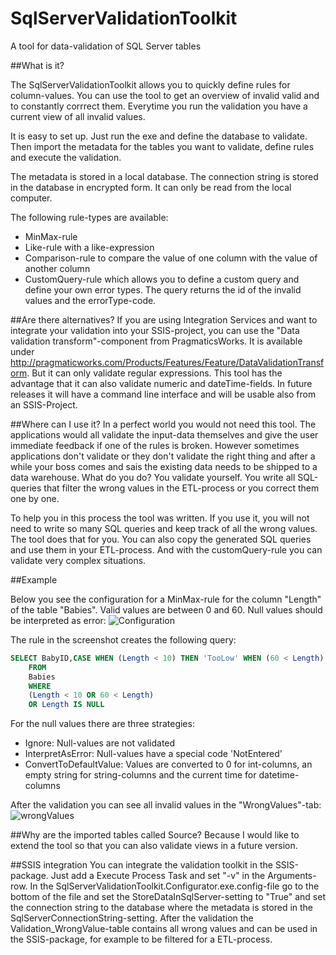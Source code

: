# SqlServerValidationToolkit
A tool for data-validation of SQL Server tables

##What is it?

The SqlServerValidationToolkit allows you to quickly define rules for column-values. You can use the tool to get an overview of invalid valid and to constantly corrrect them. Everytime you run the validation you have a current view of all invalid values.

It is easy to set up. Just run the exe and define the database to validate. Then import the metadata for the tables you want to validate, define rules and execute the validation. 

The metadata is stored in a local database. The connection string is stored in the database in encrypted form. It can only be read from the local computer.

The following rule-types are available:
- MinMax-rule
- Like-rule with a like-expression
- Comparison-rule to compare the value of one column with the value of another column
- CustomQuery-rule which allows you to define a custom query and define your own error types. The query returns the id of the invalid values and the errorType-code.

##Are there alternatives?
If you are using Integration Services and want to integrate your validation into your SSIS-project, you can use the "Data validation transform"-component from PragmaticsWorks. It is available under http://pragmaticworks.com/Products/Features/Feature/DataValidationTransform. But it can only validate regular expressions. This tool has the advantage that it can also validate numeric and dateTime-fields. In future releases it will have a command line interface and will be usable also from an SSIS-Project. 

##Where can I use it?
In a perfect world you would not need this tool. The applications would all validate the input-data themselves and give the user immediate feedback if one of the rules is broken. However sometimes applications don't validate or they don't validate the right thing and after a while your boss comes and sais the existing data needs to be shipped to a data warehouse. What do you do? You validate yourself. You write all SQL-queries that filter the wrong values in the ETL-process or you correct them one by one. 

To help you in this process the tool was written. If you use it, you will not need to write so many SQL queries and keep track of all the wrong values. The tool does that for you. You can also copy the generated SQL queries and use them in your ETL-process. And with the customQuery-rule you can validate very complex situations.

##Example

Below you see the configuration for a MinMax-rule for the column "Length" of the table "Babies". Valid values are between 0 and 60. Null values should be interpreted as error:
![Configuration](https://cloud.githubusercontent.com/assets/3718526/8893479/cd6ee726-3391-11e5-8ddd-916545af51c4.png)

The rule in the screenshot creates the following query:
```sql
SELECT BabyID,CASE WHEN (Length < 10) THEN 'TooLow' WHEN (60 < Length) THEN 'TooHigh' WHEN (Length IS NULL) THEN 'NotEntered' END AS ErrorType_code
	FROM 
	Babies
	WHERE 
    (Length < 10 OR 60 < Length)
	OR Length IS NULL
```

For the null values there are three strategies:
- Ignore: Null-values are not validated
- InterpretAsError: Null-values have a special code 'NotEntered'
- ConvertToDefaultValue: Values are converted to 0 for int-columns, an empty string for string-columns and the current time  for datetime-columns

After the validation you can see all invalid values in the "WrongValues"-tab:
![wrongValues](https://cloud.githubusercontent.com/assets/3718526/8893464/23790f1c-3391-11e5-9ccc-0c2db82a95c2.png)

##Why are the imported tables called Source?
Because I would like to extend the tool so that you can also validate views in a future version.

##SSIS integration
You can integrate the validation toolkit in the SSIS-package. Just add a Execute Process Task and set "-v" in the Arguments-row. In the SqlServerValidationToolkit.Configurator.exe.config-file go to the bottom of the file and set the StoreDataInSqlServer-setting to "True" and set the connection string to the database where the metadata is stored in the SqlServerConnectionString-setting. After the validation the Validation_WrongValue-table contains all wrong values and can be used in the SSIS-package, for example to be filtered for a ETL-process.
